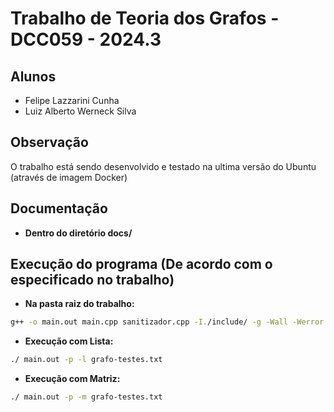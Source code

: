 # Trabalho de Teoria dos Grafos - DCC059 - 2024.3

## Alunos
- Felipe Lazzarini Cunha
- Luiz Alberto Werneck Silva

## Observação
O trabalho está sendo desenvolvido e testado na ultima versão do Ubuntu (através de imagem Docker)

## Documentação
- **Dentro do diretório docs/**

## Execução do programa (De acordo com o especificado no trabalho)
- **Na pasta raiz do trabalho:**
```bash
g++ -o main.out main.cpp sanitizador.cpp -I./include/ -g -Wall -Werror
```

- **Execução com Lista:**
```bash
./ main.out -p -l grafo-testes.txt
```

- **Execução com Matriz:**
```bash
./ main.out -p -m grafo-testes.txt
```
